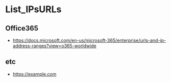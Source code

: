 # List_IPsURLs

## Office365

* <https://docs.microsoft.com/en-us/microsoft-365/enterprise/urls-and-ip-address-ranges?view=o365-worldwide>

## etc

* <https://example.com>
